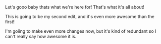 Let's gooo baby thats what we're here for! That's what it's all about!

This is going to be my second edit, and it's even more awesome than the first!

I'm goiing to make even more changes now, but it's kind of redundant so I can't really say how awesome it is. 